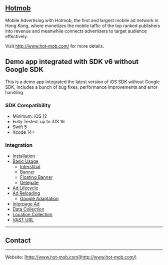 ## [Hotmob](http://www.hot-mob.com/)
Mobile Advertising with Hotmob, the first and largest mobile ad network in Hong Kong, where monetizes the mobile taffic of the top ranked publishers into revenue and meanwhile connects advertisers to target audience effectively.

Visit http://www.hot-mob.com/ for more details.

## Demo app integrated with SDK v6 without Google SDK

This is a demo app integrated the latest version of iOS SDK without Google SDK, includes a bunch of bug fixes, performance improvements and error handling.

### SDK Compatibility
* Minimum: iOS 12
* Fully Tested: up to iOS 16
* Swift 5
* Xcode 14+

### Integration
* [Installation](https://github.com/hotmobmobile/hotmob-ios-sdk-demo/wiki/Installation-v6-without-google)
* [Basic Usage](https://github.com/hotmobmobile/hotmob-ios-sdk-demo/wiki/Basic-Usage-v6)
  * [Interstitial](https://github.com/hotmobmobile/hotmob-ios-sdk-demo/wiki/Basic-Usage-v6#interstitial)
  * [Banner](https://github.com/hotmobmobile/hotmob-ios-sdk-demo/wiki/Basic-Usage-v6#banner)
  * [Floating Banner](https://github.com/hotmobmobile/hotmob-ios-sdk-demo/wiki/Basic-Usage-v6#floating-banner)
  * [Delegate](https://github.com/hotmobmobile/hotmob-ios-sdk-demo/wiki/Basic-Usage-v6#hotmobcontroller-delegate-protocol)
* [Ad Lifecycle](https://github.com/hotmobmobile/hotmob-ios-sdk-demo/wiki/Ad-Lifecycle-v6)
* [Ad Reloading](https://github.com/hotmobmobile/hotmob-ios-sdk-demo/wiki/Ad-Reloading-v6)
  * [Google Adaptation](https://github.com/hotmobmobile/hotmob-ios-sdk-demo/wiki/Ad-Reloading-v6#google-adaptation)
* [Interpage Ad](https://github.com/hotmobmobile/hotmob-ios-sdk-demo/wiki/Interpage-Ad)
* [Data Collection](https://github.com/hotmobmobile/hotmob-ios-sdk-demo/wiki/Data-Collection-v6)
* [Location Collection](https://github.com/hotmobmobile/hotmob-ios-sdk-demo/wiki/Location-Collection-v6)
* [VAST URL](https://github.com/hotmobmobile/hotmob-ios-sdk-demo/wiki/VAST-URL)

---
## Contact
---
Website: [http://www.hot-mob.com](http://www.hot-mob.com/)
